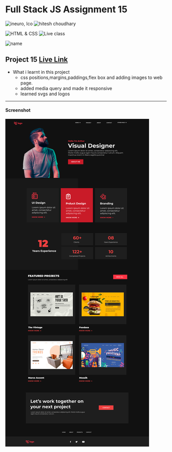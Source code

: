 # Full Stack JS Assignment 15

![ineuro, lco](https://img.shields.io/badge/iNeuron-LCO-green)
![hitesh choudhary](https://img.shields.io/badge/Hitesh--Choudhary-Full--stack--JS--bootcamp-red)

![HTML & CSS](https://img.shields.io/badge/HTML-CSS-orange)
![Live class](https://img.shields.io/badge/LIVE--CLASS-PROJECT--1--lightgrey)

![name](https://img.shields.io/badge/name%20-praveen-green)

## Project 15 [Live Link](https://fullstack-js-project-14-praveen.netlify.app/)

-   What i learnt in this project
    - css positions,margins,paddings,flex box and adding images to web page. 
    - added media query and made it responsive
    - learned svgs and logos

---
#### Screenshot

![Desktop](./thumbnail.png)
